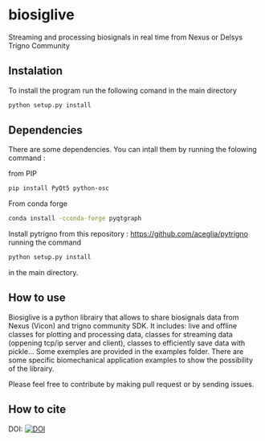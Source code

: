 # biosiglive
Streaming and processing biosignals in real time from Nexus or Delsys Trigno Community

## Instalation
To install the program run the following comand in the main directory

```bash
python setup.py install
```

## Dependencies

There are some dependencies. You can intall them by running the folowing command :

from PIP
```bash
pip install PyQt5 python-osc
```

From conda forge

```bash
conda install -cconda-forge pyqtgraph 
```
Install pytrigno from this repository : https://github.com/aceglia/pytrigno running the command 
```bash
python setup.py install
```
in the main directory.

## How to use

Biosiglive is a python librairy that allows to share biosignals data from Nexus (Vicon) and trigno community SDK. It includes: live and offline classes for plotting and processing data, classes for streaming data (oppening tcp/ip server and client), classes to efficiently save data with pickle... Some exemples are provided in the examples folder. There are some specific biomechanical application examples to show the possibility of the librairy.

Please feel free to contribute by making pull request or by sending issues.

## How to cite
DOI: [![DOI](https://zenodo.org/badge/422247719.svg)](https://zenodo.org/badge/latestdoi/422247719)
